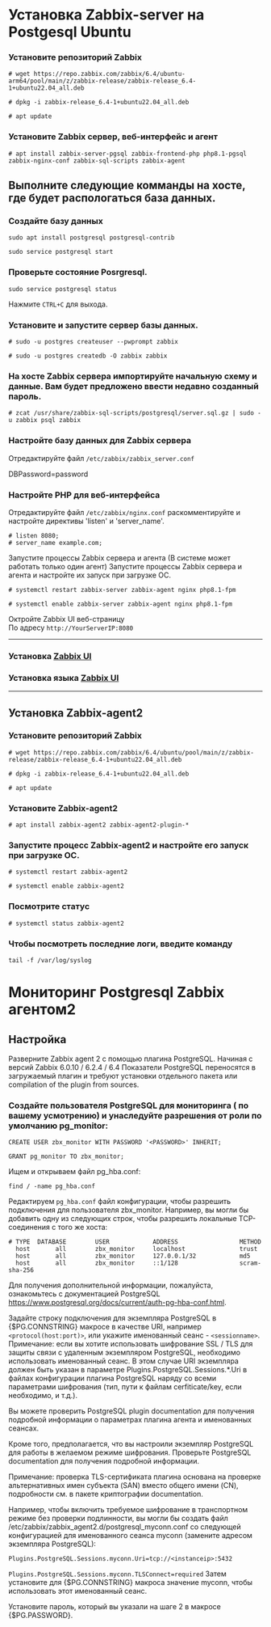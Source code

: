 # Установка Zabbix-server на Postgesql Ubuntu

### Установите репозиторий Zabbix 
```
# wget https://repo.zabbix.com/zabbix/6.4/ubuntu-arm64/pool/main/z/zabbix-release/zabbix-release_6.4-1+ubuntu22.04_all.deb
```
```
# dpkg -i zabbix-release_6.4-1+ubuntu22.04_all.deb
```
```
# apt update
```
### Установите Zabbix сервер, веб-интерфейс и агент
```
# apt install zabbix-server-pgsql zabbix-frontend-php php8.1-pgsql zabbix-nginx-conf zabbix-sql-scripts zabbix-agent
```
## Выполните следующие комманды на хосте, где будет распологаться база данных. ##
### Создайте базу данных
```
sudo apt install postgresql postgresql-contrib
```
```
sudo service postgresql start
```
### Проверьте состояние Posrgresql.
```
sudo service postgresql status
```
Нажмите ```CTRL+C``` для выхода.


### Установите и запустите сервер базы данных.


```
# sudo -u postgres createuser --pwprompt zabbix
```
```
# sudo -u postgres createdb -O zabbix zabbix
```


### На хосте Zabbix сервера импортируйте начальную схему и данные. Вам будет предложено ввести недавно созданный пароль.
```
# zcat /usr/share/zabbix-sql-scripts/postgresql/server.sql.gz | sudo -u zabbix psql zabbix
```

### Настройте базу данных для Zabbix сервера
Отредактируйте файл ```/etc/zabbix/zabbix_server.conf```

DBPassword=password

### Настройте PHP для веб-интерфейса
Отредактируйте файл ```/etc/zabbix/nginx.conf``` раскомментируйте и настройте директивы 'listen' и 'server_name'.
```
# listen 8080;
# server_name example.com;
```
Запустите процессы Zabbix сервера и агента (В системе может работать только один агент)
Запустите процессы Zabbix сервера и агента и настройте их запуск при загрузке ОС.
```
# systemctl restart zabbix-server zabbix-agent nginx php8.1-fpm
```
```
# systemctl enable zabbix-server zabbix-agent nginx php8.1-fpm
```
Октройте Zabbix UI веб-страницу\
По адресу ```http://YourServerIP:8080```
***
### Установка [Zabbix UI](https://www.zabbix.com/documentation/6.0/ru/manual/installation/frontend/)

### Установка языка [Zabbix UI](https://www.zabbix.com/documentation/6.0/ru/manual/appendix/install/locales/)

***

## Установка Zabbix-agent2

### Установите репозиторий Zabbix #
```
# wget https://repo.zabbix.com/zabbix/6.4/ubuntu/pool/main/z/zabbix-release/zabbix-release_6.4-1+ubuntu22.04_all.deb
```
```
# dpkg -i zabbix-release_6.4-1+ubuntu22.04_all.deb
```
```
# apt update
```
### Установите Zabbix-agent2 #
```
# apt install zabbix-agent2 zabbix-agent2-plugin-*
```
### Запустите процесс Zabbix-agent2 и настройте его запуск при загрузке ОС. #
```
# systemctl restart zabbix-agent2
```
```
# systemctl enable zabbix-agent2
```
### Посмотрите статус #
```
# systemctl status zabbix-agent2
```
### Чтобы посмотреть последние логи, введите команду #
```
tail -f /var/log/syslog
```
# Мониторинг Postgresql Zabbix агентом2

## Настройка
Разверните Zabbix agent 2 с помощью плагина PostgreSQL. 
Начиная с версий Zabbix 6.0.10 / 6.2.4 / 6.4 Показатели PostgreSQL переносятся в загружаемый плагин и требуют установки отдельного пакета или compilation of the plugin from sources.

### Создайте пользователя PostgreSQL для мониторинга (<password> по вашему усмотрению) и унаследуйте разрешения от роли по умолчанию pg_monitor: #
```
CREATE USER zbx_monitor WITH PASSWORD '<PASSWORD>' INHERIT;
```
```
GRANT pg_monitor TO zbx_monitor;
```
Ищем и открываем файл pg_hba.conf:
```
find / -name pg_hba.conf
```

Редактируем ```pg_hba.conf``` файл конфигурации, чтобы разрешить подключения для пользователя zbx_monitor. Например, вы могли бы добавить одну из следующих строк, чтобы разрешить локальные TCP-соединения с того же хоста:
```
# TYPE  DATABASE        USER            ADDRESS                 METHOD
  host       all        zbx_monitor     localhost               trust
  host       all        zbx_monitor     127.0.0.1/32            md5
  host       all        zbx_monitor     ::1/128                 scram-sha-256
```
Для получения дополнительной информации, пожалуйста, ознакомьтесь с документацией PostgreSQL https://www.postgresql.org/docs/current/auth-pg-hba-conf.html.

Задайте строку подключения для экземпляра PostgreSQL в {$PG.CONNSTRING} макросе в качестве URI, например ```<protocol(host:port)>```, или укажите именованный сеанс - ```<sessionname>```.
Примечание: если вы хотите использовать шифрование SSL / TLS для защиты связи с удаленным экземпляром PostgreSQL, необходимо использовать именованный сеанс. В этом случае URI экземпляра должен быть указан в параметре Plugins.PostgreSQL.Sessions.*.Uri в файлах конфигурации плагина PostgreSQL наряду со всеми параметрами шифрования (тип, пути к файлам cerfiticate/key, если необходимо, и т.д.).

Вы можете проверить PostgreSQL plugin documentation для получения подробной информации о параметрах плагина агента и именованных сеансах.

Кроме того, предполагается, что вы настроили экземпляр PostgreSQL для работы в желаемом режиме шифрования. Проверьте PostgreSQL documentation для получения подробной информации.

Примечание: проверка TLS-сертификата плагина основана на проверке альтернативных имен субъекта (SAN) вместо общего имени (CN), подробности см. в пакете криптографии documentation.

Например, чтобы включить требуемое шифрование в транспортном режиме без проверки подлинности, вы могли бы создать файл /etc/zabbix/zabbix_agent2.d/postgresql_myconn.conf со следующей конфигурацией для именованного сеанса myconn (замените <instanceip> адресом экземпляра PostgreSQL):

```Plugins.PostgreSQL.Sessions.myconn.Uri=tcp://<instanceip>:5432```


```Plugins.PostgreSQL.Sessions.myconn.TLSConnect=required```
Затем установите для {$PG.CONNSTRING} макроса значение myconn, чтобы использовать этот именованный сеанс.

Установите пароль, который вы указали на шаге 2 в макросе {$PG.PASSWORD}.
